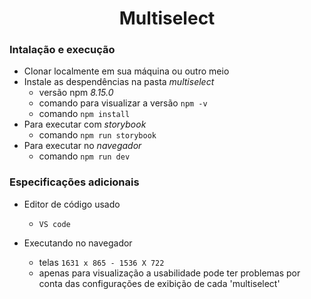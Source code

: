 <h1 align="center">
    Multiselect
</h1>

### Intalação e execução

- Clonar localmente em sua máquina ou outro meio
- Instale as despendências na pasta *multiselect*
  - versão npm *8.15.0*
  - comando para visualizar a versão `npm -v`
  - comando `npm install`
- Para executar com *storybook*
  - comando `npm run storybook`
- Para executar no *navegador*
  - comando `npm run dev`

### Especificações adicionais

- Editor de código usado
  - `VS code`

- Executando no navegador
  - telas `1631 x 865 - 1536 X 722`
  - apenas para visualização a usabilidade pode ter problemas
   por conta das configurações de exibição de cada 'multiselect'
